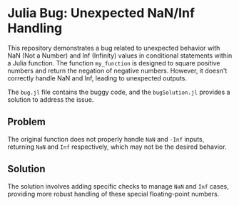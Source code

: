 # Julia Bug: Unexpected NaN/Inf Handling

This repository demonstrates a bug related to unexpected behavior with NaN (Not a Number) and Inf (Infinity) values in conditional statements within a Julia function. The function `my_function` is designed to square positive numbers and return the negation of negative numbers. However, it doesn't correctly handle NaN and Inf, leading to unexpected outputs.

The `bug.jl` file contains the buggy code, and the `bugSolution.jl` provides a solution to address the issue.

## Problem
The original function does not properly handle `NaN` and `-Inf` inputs, returning `NaN` and `Inf` respectively, which may not be the desired behavior.

## Solution
The solution involves adding specific checks to manage `NaN` and `Inf` cases, providing more robust handling of these special floating-point numbers.